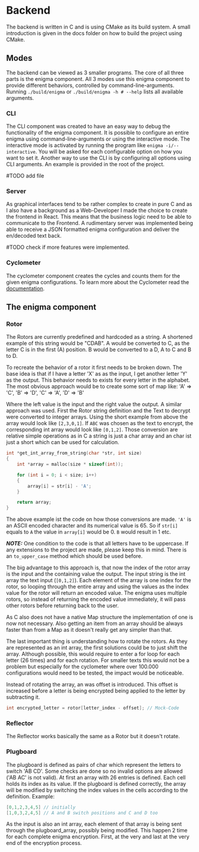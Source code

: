 # Backend

The backend is written in C and is using CMake as its build system. A small introduction is given in the docs folder on how to build the project using CMake. 

## Modes
The backend can be viewed as 3 smaller programs. The core of all three parts is the enigma component. All 3 modes use this enigma component to provide different behaviors, controlled by command-line-arguments. 
Running `./build/enigma` or `./build/enigma -h # --help` lists all available arguments.

### CLI
The CLI component was created to have an easy way to debug the functionality of the enigma component. It is possible to configure an entire enigma using command-line-arguments or using the interactive mode. The interactive mode is activated by running the program like `enigma -i/--interactive`. You will be asked for each configurable option on how you want to set it.
Another way to use the CLI is by configuring all options using CLI arguments. An example is provided in the root of the project. 

#TODO add file

### Server
As graphical interfaces tend to be rather complex to create in pure C and as I also have a background as a Web-Developer I made the choice to create the frontend in React. This means that the business logic need to be able to communicate to the Frontend. A rudimentary server was implemented being able to receive a JSON formatted enigma configuration and deliver the en/decoded text back. 

#TODO check if more features were implemented. 

### Cyclometer
The cyclometer component creates the cycles and counts them for the given enigma configurations. To learn more about the Cyclometer read the [documentation](Cyclometer.md).


## The enigma component
### Rotor
The Rotors are currently predefined and hardcoded as a string. A shortened example of this string would be "CDAB". A would be converted to C, as the letter C is in the first (A) position. B would be converted to a D, A to C and B to D. 

To recreate the behavior of a rotor it first needs to be broken down. The base idea is that if I have a letter 'X' as as the input, I get another letter 'Y' as the output. This behavior needs to exists for every letter in the alphabet. The most obvious approach would be to create some sort of map like: 
'A' => 'C', 'B' => 'D', 'C' => 'A', 'D' => 'B'

Where the left value is the input and the right value the output. A similar approach was used. First the Rotor string definition and the Text to decrypt were converted to integer arrays. Using the short example from above the array would look like `[2,3,0,1]`. If `ABC` was chosen as the text to encrypt, the corresponding int array would look like `[0,1,2]`. Those conversion are relative simple operations as in C a string is just a char array and an char ist just a short which can be used for calculation.

```C
int *get_int_array_from_string(char *str, int size)
{
    int *array = malloc(size * sizeof(int));

    for (int i = 0; i < size; i++)
    {
        array[i] = str[i] - 'A';
    }

    return array;
}
```
The above example ist the code on how those conversions are made. `'A'` is an ASCII encoded character and its numerical value is 65. So if `str[i]` equals to `A` the value in `array[i]` would be 0. `B` would result in 1 etc.

**_NOTE:_** One condition to the code is that all letters have to be uppercase. If any extensions to the project are made, please keep this in mind. There is an `to_upper_case` method which should be used before.

The big advantage to this approach is, that now the index of the rotor array is the input and the containing value the output. The input string is the int array the text input (`[0,1,2]`). Each element of the array is one index for the rotor, so looping through the entire array and using the values as the index value for the rotor will return an encoded value. The enigma uses multiple rotors, so instead of returning the encoded value immediately, it will pass other rotors before returning back to the user.

As C also does not have a native Map structure the implementation of one is now not necessary. Also getting an item from an array should be always faster than from a Map as it doesn't really get any simpler than that.

The last important thing is understanding how to rotate the rotors. As they are represented as an int array, the first solutions could be to just shift the array. Although possible, this would require to enter a for loop for each letter (26 times) and for each rotation. For smaller texts this would not be a problem but especially for the cyclometer where over 100.000 configurations would need to be tested, the impact would be noticeable.

Instead of rotating the array, an was offset is introduced. This offset is increased before a letter is being encrypted being applied to the letter by subtracting it.
```c
int encrypted_letter = rotor[letter_index - offset]; // Mock-Code
```



### Reflector
The Reflector works basically the same as a Rotor but it doesn't rotate.

### Plugboard
The plugboard is defined as pairs of char which represent the letters to switch 'AB CD'. Some checks are done so no invalid options are allowed ('AB AC' is not valid). At first an array with 26 entries is defined. Each cell holds its index as its value. If the plugboard is defined correctly, the array will be modified by switching the index values in the cells according to the definition. Example:
```C
[0,1,2,3,4,5] // initially
[1,0,3,2,4,5] // A and B switch positions and C and D too
```
As the input is also an int array, each element of that array is being sent through the plugboard_array, possibly being modified. This happen 2 time for each complete enigma encryption. First, at the very and last at the very end of the encryption process.
